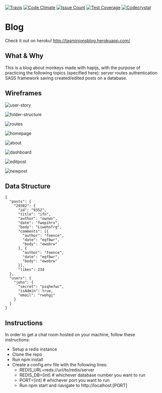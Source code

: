 [![Travis](https://img.shields.io/travis/rust-lang/rust.svg)](https://github.com/tasminions/minionchat)
[![Code Climate](https://codeclimate.com/github/tasminions/blog/badges/gpa.svg)](https://codeclimate.com/github/tasminions/blog)
[![Issue Count](https://codeclimate.com/github/tasminions/blog/badges/issue_count.svg)](https://codeclimate.com/github/tasminions/blog)
[![Test Coverage](https://codeclimate.com/github/tasminions/blog/badges/coverage.svg)](https://codeclimate.com/github/tasminions/blog/coverage)
[![Codecrystal](https://img.shields.io/badge/code-crystal-5CB3FF.svg)](http://codecrystal.herokuapp.com/crystalise/tasminions/blog/master)
# Blog

Check it out on heroku! http://tasminionsblog.herokuapp.com/

## What & Why
This is a blog about monkeys made with hapijs, with the purpose of practicing the following topics (specified here):
server routes
authentication
SASS framework
saving created/edited posts on a database.

## Wireframes

![user-story](public/img/user-story.jpg)

![folder-structure](public/img/folder-structure.jpg)

![routes](public/img/routes.jpg)

![homepage](public/img/homepage.jpg)

![about](public/img/about.jpg)

![dashboard](public/img/dashboard.jpg)

![editpost](public/img/editpost.jpg)

![newpost](public/img/newpost.jpg)

## Data Structure
```
{
  "posts": {
    "29382": {
      "id": "9352",
      "title": "ifn",
      "author": "ownwv",
      "date": "fwepihrv",
      "body": "Liwehofrg",
      "comments": [{
        "author": "foence",
        "date": "eqfbwr",
        "body": "ewobrw"
      }, {
        "author": "foence",
        "date": "eqfbwr",
        "body": "ewobrw"
      }],
      "likes": 234
  },
  "users": {
    "john": {
      "secret": "piqhefwc",
      "isAdmin": true,
      "email": "rwohgj"
    }
  }
}
```
## Instructions

In order to get a chat room hosted on your machine, follow these instructions:

+ Setup a redis instance
+ Clone the repo
+ Run npm install
+ Create a config.env file with the following lines:  
  + REDIS_URL=reds://url/to/redis/server
  + REDIS_DB=[int] # whichever database number you want to run
  + PORT=[int] # whichever port you want to run
  + Run npm start and navigate to http://localhost:[PORT]
